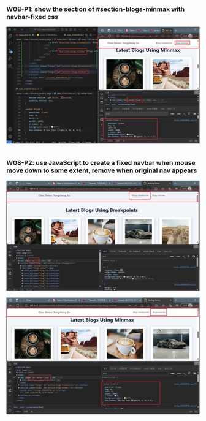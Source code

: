### W08-P1: show the section of #section-blogs-minmax with navbar-fixed css
 
![](w08-p1.png) 
```

```

### W08-P2: use JavaScript to create a fixed navbar when mouse move down to some extent, remove when original nav appears
 
![](w08-p2-1.png)
 
![](w08-p2-2.png)
 
```

```